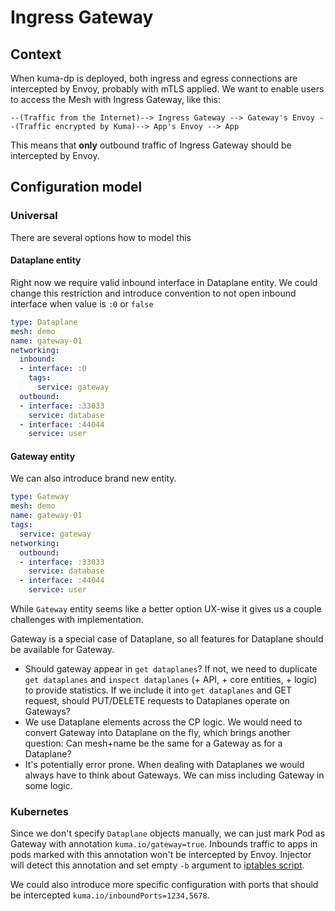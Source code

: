 # Ingress Gateway

## Context

When kuma-dp is deployed, both ingress and egress connections are intercepted by Envoy, probably with mTLS applied.
We want to enable users to access the Mesh with Ingress Gateway, like this:
```
--(Traffic from the Internet)--> Ingress Gateway --> Gateway's Envoy --(Traffic encrypted by Kuma)--> App's Envoy --> App 
```
This means that **only** outbound traffic of Ingress Gateway should be intercepted by Envoy.

## Configuration model

### Universal

There are several options how to model this

#### Dataplane entity

Right now we require valid inbound interface in Dataplane entity.
We could change this restriction and introduce convention to not open inbound interface when value is `:0` or `false` 
```yaml
type: Dataplane
mesh: demo
name: gateway-01
networking:
  inbound:
  - interface: :0
    tags:
      service: gateway
  outbound:
  - interface: :33033
    service: database
  - interface: :44044
    service: user
```

#### Gateway entity

We can also introduce brand new entity.

```yaml
type: Gateway
mesh: demo
name: gateway-01
tags:
  service: gateway
networking:
  outbound:
  - interface: :33033
    service: database
  - interface: :44044
    service: user
```

While `Gateway` entity seems like a better option UX-wise it gives us a couple challenges with implementation.

Gateway is a special case of Dataplane, so all features for Dataplane should be available for Gateway.
* Should gateway appear in `get dataplanes`? If not, we need to duplicate `get dataplanes` and `inspect dataplanes` (+ API, + core entities, + logic) to provide statistics.
  If we include it into `get dataplanes` and GET request, should PUT/DELETE requests to Dataplanes operate on Gateways?
* We use Dataplane elements across the CP logic. We would need to convert Gateway into Dataplane on the fly, which brings another question: Can mesh+name be the same for a Gateway as for a Dataplane? 
* It's potentially error prone. When dealing with Dataplanes we would always have to think about Gateways. We can miss including Gateway in some logic.

### Kubernetes

Since we don't specify `Dataplane` objects manually, we can just mark Pod as Gateway with annotation `kuma.io/gateway=true`.
Inbounds traffic to apps in pods marked with this annotation won't be intercepted by Envoy.
Injector will detect this annotation and set empty `-b` argument to [iptables script](https://github.com/istio/cni/blob/master/tools/packaging/common/istio-iptables.sh). 

We could also introduce more specific configuration with ports that should be intercepted `kuma.io/inboundPorts=1234,5678`. 